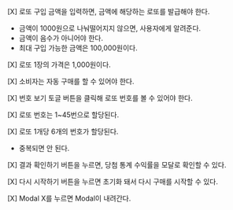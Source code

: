 [X] 로또 구입 금액을 입력하면, 금액에 해당하는 로또를 발급해야 한다.

- 금액이 1000원으로 나눠떨어지지 않으면, 사용자에게 알려준다.
- 금액이 음수가 아니어야 한다.
- 최대 구입 가능한 금액은 100,000원이다.

[X] 로또 1장의 가격은 1,000원이다.

[X] 소비자는 자동 구매를 할 수 있어야 한다.

[X] 번호 보기 토글 버튼을 클릭해 로또 번호를 볼 수 있어야 한다.

[X] 로또 번호는 1~45번으로 할당된다.

[X] 로또 1개당 6개의 번호가 할당된다.

- 중복되면 안 된다.

[X] 결과 확인하기 버튼을 누르면, 당첨 통계 수익률을 모달로 확인할 수 있다.

[X] 다시 시작하기 버튼을 누르면 초기화 돼서 다시 구매를 시작할 수 있다.

[X] Modal X를 누르면 Modal이 내려간다.
